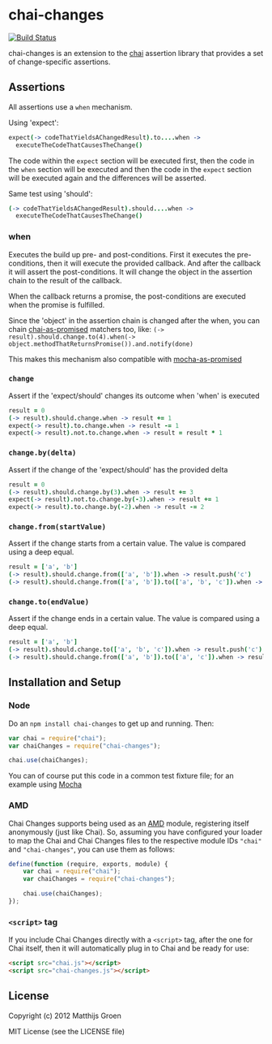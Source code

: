 chai-changes
============

[![Build Status](https://travis-ci.org/matthijsgroen/chai-changes.png?branch=master)](https://travis-ci.org/matthijsgroen/chai-changes)

chai-changes is an extension to the [chai](http://chaijs.com/) assertion library that
provides a set of change-specific assertions.

Assertions
----------

All assertions use a `when` mechanism.

Using 'expect':

```coffeescript
expect(-> codeThatYieldsAChangedResult).to....when ->
  executeTheCodeThatCausesTheChange()
```

The code within the `expect` section will be executed first, then the
code in the `when` section will be executed and then the code in the
`expect` section will be executed again and the differences will be
asserted.

Same test using 'should':

```coffeescript
(-> codeThatYieldsAChangedResult).should....when ->
  executeTheCodeThatCausesTheChange()
```

### when

Executes the build up pre- and post-conditions. First it executes the
pre-conditions, then it will execute the provided callback. And after
the callback it will assert the post-conditions. It will change the
object in the assertion chain to the result of the callback.

When the callback returns a promise, the post-conditions are executed
when the promise is fulfilled.

Since the 'object' in the assertion chain is changed after the when, you
can chain [chai-as-promised](https://github.com/domenic/chai-as-promised) matchers too, like:
`(-> result).should.change.to(4).when(-> object.methodThatReturnsPromise()).and.notify(done)`

This makes this mechanism also compatible with
[mocha-as-promised](https://github.com/domenic/mocha-as-promised)

### `change`

Assert if the 'expect/should' changes its outcome when 'when' is
executed

```coffeescript
result = 0
(-> result).should.change.when -> result += 1
expect(-> result).to.change.when -> result -= 1
expect(-> result).not.to.change.when -> result = result * 1
```

### `change.by(delta)`

Assert if the change of the 'expect/should' has the provided delta

```coffeescript
result = 0
(-> result).should.change.by(3).when -> result += 3
expect(-> result).not.to.change.by(-3).when -> result += 1
expect(-> result).to.change.by(-2).when -> result -= 2
```

### `change.from(startValue)`

Assert if the change starts from a certain value. The value is
compared using a deep equal.

```coffeescript
result = ['a', 'b']
(-> result).should.change.from(['a', 'b']).when -> result.push('c')
(-> result).should.change.from(['a', 'b']).to(['a', 'b', 'c']).when -> result.push('c')
```

### `change.to(endValue)`

Assert if the change ends in a certain value. The value is
compared using a deep equal.

```coffeescript
result = ['a', 'b']
(-> result).should.change.to(['a', 'b', 'c']).when -> result.push('c')
(-> result).should.change.from(['a', 'b']).to(['a', 'c']).when -> result = ['a', 'c']
```

## Installation and Setup

### Node

Do an `npm install chai-changes` to get up and running. Then:

```javascript
var chai = require("chai");
var chaiChanges = require("chai-changes");

chai.use(chaiChanges);
```

You can of course put this code in a common test fixture file; for an example using [Mocha][mocha]

### AMD

Chai Changes supports being used as an [AMD][amd] module, registering itself anonymously (just like Chai). So,
assuming you have configured your loader to map the Chai and Chai Changes files to the respective module IDs
`"chai"` and `"chai-changes"`, you can use them as follows:

```javascript
define(function (require, exports, module) {
    var chai = require("chai");
    var chaiChanges = require("chai-changes");

    chai.use(chaiChanges);
});
```

### `<script>` tag

If you include Chai Changes directly with a `<script>` tag, after the one for Chai itself, then it will
automatically plug in to Chai and be ready for use:

```html
<script src="chai.js"></script>
<script src="chai-changes.js"></script>
```

## License

Copyright (c) 2012 Matthijs Groen

MIT License (see the LICENSE file)

[chai]: http://chaijs.com/
[mocha]: http://visionmedia.github.com/mocha/
[amd]: https://github.com/amdjs/amdjs-api/wiki/AMD
